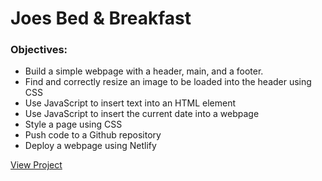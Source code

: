# Joes Bed & Breakfast

### Objectives:
- Build a simple webpage with a header, main, and a footer.
- Find and correctly resize an image to be loaded into the header using CSS
- Use JavaScript to insert text into an HTML element
- Use JavaScript to insert the current date into a webpage
- Style a page using CSS
- Push code to a Github repository
- Deploy a webpage using Netlify


[View Project](https://hungry-hodgkin-c33a3c.netlify.app/)